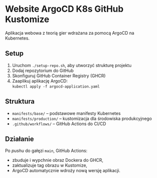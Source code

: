 # Website ArgoCD K8s GitHub Kustomize

Aplikacja webowa z teorią gier wdrażana za pomocą ArgoCD na Kubernetes.

## Setup

1. Uruchom `./setup-repo.sh`, aby utworzyć strukturę projektu  
2. Dodaj repozytorium do GitHub  
3. Skonfiguruj GitHub Container Registry (GHCR)  
4. Zaaplikuj aplikację ArgoCD:  
   `kubectl apply -f argocd-application.yaml`

## Struktura

- `manifests/base/` – podstawowe manifesty Kubernetes  
- `manifests/production/` – kustomizacja dla środowiska produkcyjnego  
- `.github/workflows/` – GitHub Actions do CI/CD  

## Działanie

Po *pushu* do gałęzi `main`, GitHub Actions:
- zbuduje i wypchnie obraz Dockera do GHCR,  
- zaktualizuje tag obrazu w Kustomize,  
- ArgoCD automatycznie wdroży nową wersję aplikacji.
